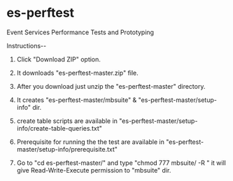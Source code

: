 es-perftest
===========

Event Services Performance Tests and Prototyping

Instructions-- 

1)  Click "Download ZIP" option.

2)  It downloads "es-perftest-master.zip" file.

3)  After you download just unzip the "es-perftest-master" directory.

4)  It creates "es-perftest-master/mbsuite" & "es-perftest-master/setup-info" dir. 

5)  create table scripts are available in "es-perftest-master/setup-info/create-table-queries.txt"

6)  Prerequisite for running the the test are available in "es-perftest-master/setup-info/prerequisite.txt"

7)  Go to "cd es-perftest-master/" and type  "chmod 777 mbsuite/ -R " it will give Read-Write-Execute permission to "mbsuite" dir.

